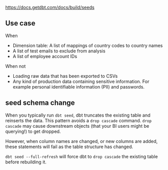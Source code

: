 https://docs.getdbt.com/docs/build/seeds

## Use case
When
- Dimension table: A list of mappings of country codes to country names
- A list of test emails to exclude from analysis
- A list of employee account IDs

When not
- Loading raw data that has been exported to CSVs
- Any kind of production data containing sensitive information. For example personal identifiable information (PII) and passwords.


## seed schema change 
When you typically run `dbt seed`, dbt truncates the existing table and reinserts the data. This pattern avoids a `drop cascade` command. `drop cascade` may cause downstream objects (that your BI users might be querying!) to get dropped.

However, when column names are changed, or new columns are added, these statements will fail as the table structure has changed.

`dbt seed --full-refresh` will force dbt to `drop cascade` the existing table before rebuilding it.
